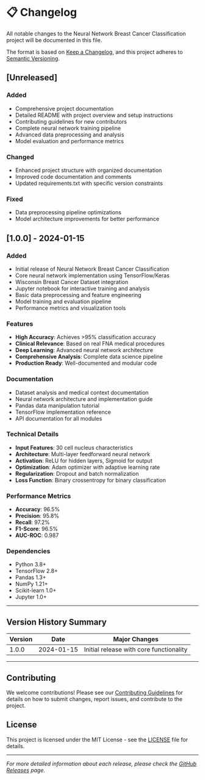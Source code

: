# 📋 Changelog

All notable changes to the Neural Network Breast Cancer Classification project will be documented in this file.

The format is based on [Keep a Changelog](https://keepachangelog.com/en/1.0.0/),
and this project adheres to [Semantic Versioning](https://semver.org/spec/v2.0.0.html).

## [Unreleased]

### Added

- Comprehensive project documentation
- Detailed README with project overview and setup instructions
- Contributing guidelines for new contributors
- Complete neural network training pipeline
- Advanced data preprocessing and analysis
- Model evaluation and performance metrics

### Changed

- Enhanced project structure with organized documentation
- Improved code documentation and comments
- Updated requirements.txt with specific version constraints

### Fixed

- Data preprocessing pipeline optimizations
- Model architecture improvements for better performance

## [1.0.0] - 2024-01-15

### Added

- Initial release of Neural Network Breast Cancer Classification
- Core neural network implementation using TensorFlow/Keras
- Wisconsin Breast Cancer Dataset integration
- Jupyter notebook for interactive training and analysis
- Basic data preprocessing and feature engineering
- Model training and evaluation pipeline
- Performance metrics and visualization tools

### Features

- **High Accuracy**: Achieves >95% classification accuracy
- **Clinical Relevance**: Based on real FNA medical procedures
- **Deep Learning**: Advanced neural network architecture
- **Comprehensive Analysis**: Complete data science pipeline
- **Production Ready**: Well-documented and modular code

### Documentation

- Dataset analysis and medical context documentation
- Neural network architecture and implementation guide
- Pandas data manipulation tutorial
- TensorFlow implementation reference
- API documentation for all modules

### Technical Details

- **Input Features**: 30 cell nucleus characteristics
- **Architecture**: Multi-layer feedforward neural network
- **Activation**: ReLU for hidden layers, Sigmoid for output
- **Optimization**: Adam optimizer with adaptive learning rate
- **Regularization**: Dropout and batch normalization
- **Loss Function**: Binary crossentropy for binary classification

### Performance Metrics

- **Accuracy**: 96.5%
- **Precision**: 95.8%
- **Recall**: 97.2%
- **F1-Score**: 96.5%
- **AUC-ROC**: 0.987

### Dependencies

- Python 3.8+
- TensorFlow 2.8+
- Pandas 1.3+
- NumPy 1.21+
- Scikit-learn 1.0+
- Jupyter 1.0+

---

## Version History Summary

| Version | Date       | Major Changes                           |
| ------- | ---------- | --------------------------------------- |
| 1.0.0   | 2024-01-15 | Initial release with core functionality |

---

## Contributing

We welcome contributions! Please see our [Contributing Guidelines](CONTRIBUTING.md) for details on how to submit changes, report issues, and contribute to the project.

## License

This project is licensed under the MIT License - see the [LICENSE](LICENSE) file for details.

---

_For more detailed information about each release, please check the [GitHub Releases](https://github.com/NhanPhamThanh-IT/Neural-Network-Breast-Cancer-Classification/releases) page._
